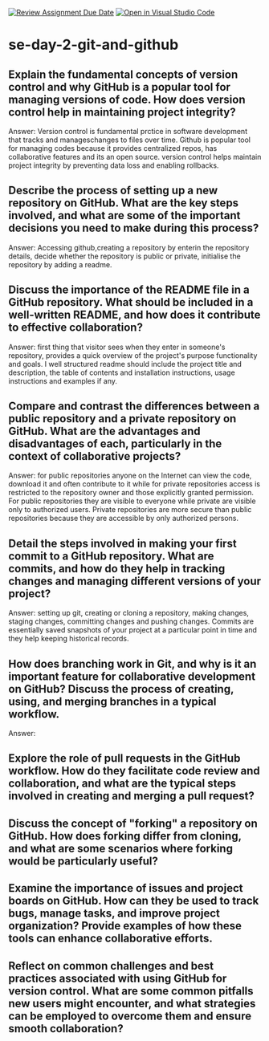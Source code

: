 [![Review Assignment Due Date](https://classroom.github.com/assets/deadline-readme-button-22041afd0340ce965d47ae6ef1cefeee28c7c493a6346c4f15d667ab976d596c.svg)](https://classroom.github.com/a/8wgCKhpZ)
[![Open in Visual Studio Code](https://classroom.github.com/assets/open-in-vscode-2e0aaae1b6195c2367325f4f02e2d04e9abb55f0b24a779b69b11b9e10269abc.svg)](https://classroom.github.com/online_ide?assignment_repo_id=18410475&assignment_repo_type=AssignmentRepo)
# se-day-2-git-and-github


## Explain the fundamental concepts of version control and why GitHub is a popular tool for managing versions of code. How does version control help in maintaining project integrity?
Answer: Version control is fundamental prctice in software development that tracks and manageschanges to files over time. Github is popular tool for managing codes because it provides centralized repos, has collaborative features and its an open source. version control helps maintain project integrity by preventing data loss and enabling rollbacks.

## Describe the process of setting up a new repository on GitHub. What are the key steps involved, and what are some of the important decisions you need to make during this process?
Answer: Accessing github,creating a repository   by enterin the repository details, decide whether the repository is public or private, initialise the repository by adding a readme.

## Discuss the importance of the README file in a GitHub repository. What should be included in a well-written README, and how does it contribute to effective collaboration?
Answer:  first thing that visitor sees when they enter in someone's repository, provides a quick overview of the project's purpose functionality and goals. I well structured readme should include the project title and description, the table of contents and installation instructions, usage instructions and examples if any.

## Compare and contrast the differences between a public repository and a private repository on GitHub. What are the advantages and disadvantages of each, particularly in the context of collaborative projects?
Answer: for public repositories anyone on the Internet can view the code, download it and often contribute to it while for private repositories access is restricted to the repository owner and those explicitly granted permission. For public repositories they are visible to everyone while private are visible only to authorized users. Private repositories are more secure than public repositories because they are accessible by only authorized persons.

## Detail the steps involved in making your first commit to a GitHub repository. What are commits, and how do they help in tracking changes and managing different versions of your project?
Answer: setting up git, creating or cloning a repository, making changes, staging changes, committing changes and pushing changes. Commits are essentially saved snapshots of your project at a particular point in time and they help keeping historical records.

## How does branching work in Git, and why is it an important feature for collaborative development on GitHub? Discuss the process of creating, using, and merging branches in a typical workflow.
Answer: 

## Explore the role of pull requests in the GitHub workflow. How do they facilitate code review and collaboration, and what are the typical steps involved in creating and merging a pull request?

## Discuss the concept of "forking" a repository on GitHub. How does forking differ from cloning, and what are some scenarios where forking would be particularly useful?

## Examine the importance of issues and project boards on GitHub. How can they be used to track bugs, manage tasks, and improve project organization? Provide examples of how these tools can enhance collaborative efforts.

## Reflect on common challenges and best practices associated with using GitHub for version control. What are some common pitfalls new users might encounter, and what strategies can be employed to overcome them and ensure smooth collaboration?
